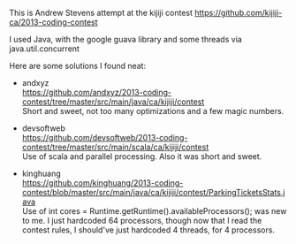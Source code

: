 This is Andrew Stevens attempt at the kijiji contest
https://github.com/kijiji-ca/2013-coding-contest

I used Java, with the google guava library and some threads via java.util.concurrent

Here are some solutions I found neat:
- andxyz  
https://github.com/andxyz/2013-coding-contest/tree/master/src/main/java/ca/kijiji/contest  
Short and sweet, not too many optimizations and a few magic numbers.

- devsoftweb  
https://github.com/devsoftweb/2013-coding-contest/tree/master/src/main/scala/ca/kijiji/contest  
Use of scala and parallel processing. Also it was short and sweet.

- kinghuang  
https://github.com/kinghuang/2013-coding-contest/blob/master/src/main/java/ca/kijiji/contest/ParkingTicketsStats.java  
Use of int cores = Runtime.getRuntime().availableProcessors(); was new to me. I just hardcoded 64 processors, though now that I read the contest rules, I should've just hardcoded 4 threads, for 4 processors.


